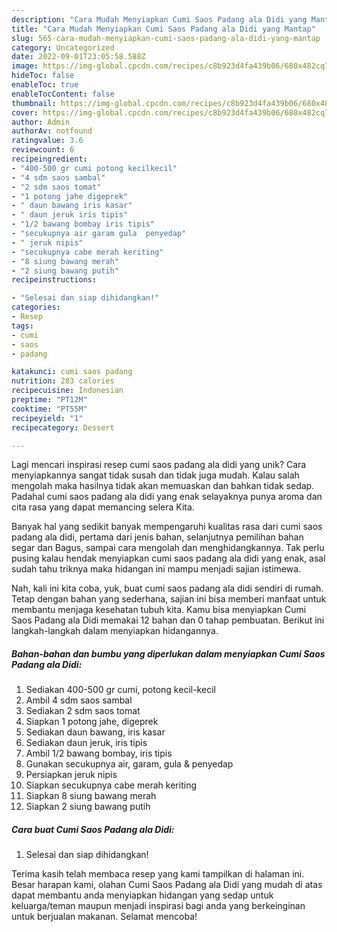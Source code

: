 ```yaml
---
description: "Cara Mudah Menyiapkan Cumi Saos Padang ala Didi yang Mantap"
title: "Cara Mudah Menyiapkan Cumi Saos Padang ala Didi yang Mantap"
slug: 565-cara-mudah-menyiapkan-cumi-saos-padang-ala-didi-yang-mantap
category: Uncategorized
date: 2022-09-01T23:05:58.588Z
image: https://img-global.cpcdn.com/recipes/c8b923d4fa439b06/680x482cq70/cumi-saos-padang-ala-didi-foto-resep-utama.jpg
hideToc: false
enableToc: true
enableTocContent: false
thumbnail: https://img-global.cpcdn.com/recipes/c8b923d4fa439b06/680x482cq70/cumi-saos-padang-ala-didi-foto-resep-utama.jpg
cover: https://img-global.cpcdn.com/recipes/c8b923d4fa439b06/680x482cq70/cumi-saos-padang-ala-didi-foto-resep-utama.jpg
author: Admin
authorAv: notfound
ratingvalue: 3.6
reviewcount: 6
recipeingredient:
- "400-500 gr cumi potong kecilkecil"
- "4 sdm saos sambal"
- "2 sdm saos tomat"
- "1 potong jahe digeprek"
- " daun bawang iris kasar"
- " daun jeruk iris tipis"
- "1/2 bawang bombay iris tipis"
- "secukupnya air garam gula  penyedap"
- " jeruk nipis"
- "secukupnya cabe merah keriting"
- "8 siung bawang merah"
- "2 siung bawang putih"
recipeinstructions:

- "Selesai dan siap dihidangkan!"
categories:
- Resep
tags:
- cumi
- saos
- padang

katakunci: cumi saos padang 
nutrition: 283 calories
recipecuisine: Indonesian
preptime: "PT12M"
cooktime: "PT55M"
recipeyield: "1"
recipecategory: Dessert

---
```





Lagi mencari inspirasi resep cumi saos padang ala didi yang unik? Cara menyiapkannya sangat tidak susah dan tidak juga mudah. Kalau salah mengolah maka hasilnya tidak akan memuaskan dan bahkan tidak sedap. Padahal cumi saos padang ala didi yang enak selayaknya punya aroma dan cita rasa yang dapat memancing selera Kita.





Banyak hal yang sedikit banyak mempengaruhi kualitas rasa dari cumi saos padang ala didi, pertama dari jenis bahan, selanjutnya pemilihan bahan segar dan Bagus, sampai cara mengolah dan menghidangkannya. Tak perlu pusing kalau hendak menyiapkan cumi saos padang ala didi yang enak,      asal sudah tahu triknya maka hidangan ini mampu menjadi sajian istimewa.





















Nah, kali ini kita coba, yuk, buat cumi saos padang ala didi sendiri di rumah. Tetap dengan bahan yang sederhana, sajian ini bisa memberi manfaat untuk membantu menjaga kesehatan tubuh kita. Kamu bisa menyiapkan Cumi Saos Padang ala Didi memakai 12 bahan dan 0 tahap pembuatan. Berikut ini langkah-langkah dalam menyiapkan hidangannya.

<!--inarticleads1-->

##### Bahan-bahan dan bumbu yang diperlukan dalam menyiapkan Cumi Saos Padang ala Didi:

1. Sediakan 400-500 gr cumi, potong kecil-kecil
1. Ambil 4 sdm saos sambal
1. Sediakan 2 sdm saos tomat
1. Siapkan 1 potong jahe, digeprek
1. Sediakan  daun bawang, iris kasar
1. Sediakan  daun jeruk, iris tipis
1. Ambil 1/2 bawang bombay, iris tipis
1. Gunakan secukupnya air, garam, gula &amp; penyedap
1. Persiapkan  jeruk nipis
1. Siapkan secukupnya cabe merah keriting
1. Siapkan 8 siung bawang merah
1. Siapkan 2 siung bawang putih




<!--inarticleads2-->

##### Cara buat Cumi Saos Padang ala Didi:


1. Selesai dan siap dihidangkan!



Terima kasih telah membaca resep yang kami tampilkan di halaman ini. Besar harapan kami, olahan Cumi Saos Padang ala Didi yang mudah di atas dapat membantu anda menyiapkan hidangan yang sedap untuk keluarga/teman maupun menjadi inspirasi bagi anda yang berkeinginan untuk berjualan makanan. Selamat mencoba!
